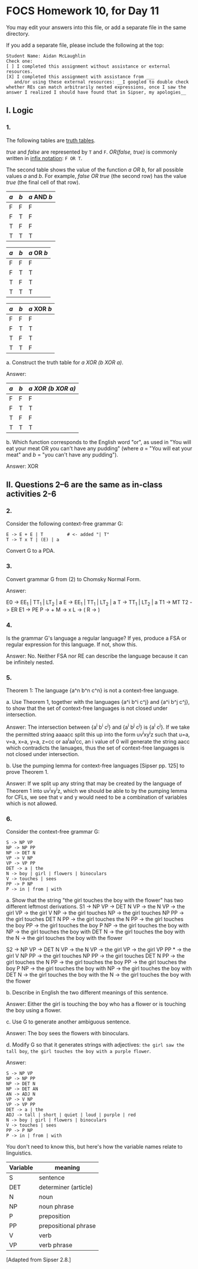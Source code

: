 # FOCS Homework 10, for Day 11

You may edit your answers into this file, or add a separate file in the same directory.

If you add a separate file, please include the following at the top:

```
Student Name: Aidan McLaughlin
Check one:
[ ] I completed this assignment without assistance or external resources.
[X] I completed this assignment with assistance from ___
   and/or using these external resources: __I googled to double check whether REs can match arbitrarily nested expressions, once I saw the answer I realized I should have found that in Sipser, my apologies__
```

## I. Logic

### 1.

The following tables are [truth tables](https://en.wikipedia.org/wiki/Truth_table).

_true_ and _false_ are represented by `T` and `F`. _OR(false, true)_ is commonly written in [infix notation](https://en.wikipedia.org/wiki/Infix_notation): `F OR T`.

The second table shows the value of the function _a OR b_, for all possible values _a_ and _b_. For example, _false OR true_ (the second row) has the value _true_ (the final cell of that row).

_a_ | _b_ | _a_ AND _b_
----|-----|---
 F  |  F  | F
 F  |  T  | F
 T  |  F  | F
 T  |  T  | T

_a_ | _b_ | _a_ OR _b_
----|-----|---
 F  |  F  | F
 F  |  T  | T
 T  |  F  | T
 T  |  T  | T

_a_ | _b_ | _a_ XOR _b_
----|-----|---
 F  |  F  | F
 F  |  T  | T
 T  |  F  | T
 T  |  T  | F

a. Construct the truth table for _a XOR (b XOR a)_.

Answer:

_a_ | _b_ | _a XOR (b XOR a)_
----|-----|---
 F  |  F  | F
 F  |  T  | T
 T  |  F  | F
 T  |  T  | T


b. Which function corresponds to the English word "or", as used in "You will eat your meat OR you can't have any pudding" (where _a_ = "You will eat your meat" and _b_ = "you can't have any pudding").

Answer: XOR

## II. Questions 2–6 are the same as in-class activities 2-6

### 2.

Consider the following context-free grammar G:

```
E -> E + E | T         # <- added "| T"
T -> T x T | (E) | a
```

Convert G to a PDA.

### 3.

Convert grammar G from (2) to Chomsky Normal Form. 

Answer:

E0 -> EE<sub>1</sub> | TT<sub>1</sub> | LT<sub>2</sub> | a
E -> EE<sub>1</sub> | TT<sub>1</sub> | LT<sub>2</sub> | a
T -> TT<sub>1</sub> | LT<sub>2</sub> | a
T1 -> MT
T2 -> ER
E1 -> PE
P -> +
M -> x
L -> (
R -> )


### 4.

Is the grammar G's language a regular language? If yes, produce a FSA or regular expression for this language. If not, show this.

Answer:
No. Neither FSA nor RE can describe the language because it can be infinitely nested.


### 5.

Theorem 1: The language {a^n b^n c^n} is not a context-free language.

a. Use Theorem 1, together with the languages {a^i b^i c^j} and {a^i b^j c^j}, to show that the set of context-free languages is not closed under intersection.

Answer: The intersection between {a<sup>i</sup> b<sup>i</sup> c<sup>j</sup>} and {a<sup>i</sup> b<sup>j</sup> c<sup>j</sup>} is {a<sup>i</sup> c<sup>j</sup>}. If we take the permitted string aaaacc split this up into the form uv<sup>i</sup>xy<sup>i</sup>z such that u=a, v=a, x=a, y=a, z=cc or aa<sup>i</sup>aa<sup>i</sup>cc, an i value of 0 will generate the string aacc which contradicts the lanuages, thus the set of context-free languages is not closed under intersection.


b. Use the pumping lemma for context-free languages [Sipser pp. 125] to prove Theorem 1.

Answer: If we split up any string that may be created by the language of Theorem 1 into uv<sup>i</sup>xy<sup>i</sup>z, which we should be able to by the pumping lemma for CFLs, we see that v and y would need to be a combination of variables which is not allowed.

### 6.

Consider the context-free grammar G:

```
S -> NP VP
NP -> NP PP
NP -> DET N
VP -> V NP
VP -> VP PP
DET -> a | the
N -> boy | girl | flowers | binoculars
V -> touches | sees
PP -> P NP
P -> in | from | with
```

a. Show that the string "the girl touches the boy with the flower" has two
different leftmost derivations.
S1
-> NP VP 
-> DET N VP 
-> the N VP 
-> the girl VP 
-> the girl V NP
-> the girl touches NP 
-> the girl touches NP PP
-> the girl touches DET N PP
-> the girl touches the N PP
-> the girl touches the boy PP
-> the girl touches the boy P NP
-> the girl touches the boy with NP
-> the girl touches the boy with DET N
-> the girl touches the boy with the N
-> the girl touches the boy with the flower

S2
-> NP VP 
-> DET N VP 
-> the N VP 
-> the girl VP
-> the girl VP PP *
-> the girl V NP PP
-> the girl touches NP PP
-> the girl touches DET N PP
-> the girl touches the N PP
-> the girl touches the boy PP
-> the girl touches the boy P NP
-> the girl touches the boy with NP
-> the girl touches the boy with DET N
-> the girl touches the boy with the N
-> the girl touches the boy with the flower

b. Describe in English the two different meanings of this sentence.

Answer: Either the girl is touching the boy who has a flower or is touching the boy using a flower.


c. Use G to generate another ambiguous sentence.

Answer: The boy sees the flowers with binoculars.


d. Modify G so that it generates strings with adjectives: `the girl saw the tall boy`, `the girl touches the boy with a purple flower`.

Answer:
```
S -> NP VP
NP -> NP PP
NP -> DET N
NP -> DET AN
AN -> ADJ N
VP -> V NP
VP -> VP PP
DET -> a | the
ADJ -> tall | short | quiet | loud | purple | red
N -> boy | girl | flowers | binoculars
V -> touches | sees
PP -> P NP
P -> in | from | with
```


You don't need to know this, but here's how the variable names relate to linguistics.

Variable | meaning
---|---
S | sentence
DET | determiner (article)
N | noun
NP | noun phrase
P | preposition
PP | prepositional phrase
V | verb
VP | verb phrase

[Adapted from Sipser 2.8.]
